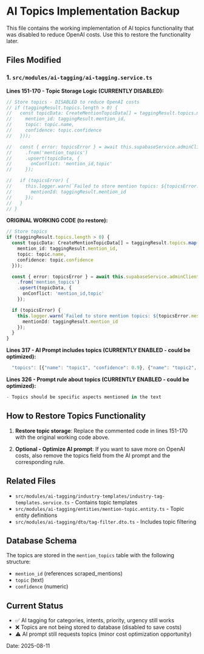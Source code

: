 # AI Topics Implementation Backup

This file contains the working implementation of AI topics functionality that was disabled to reduce OpenAI costs. Use this to restore the functionality later.

## Files Modified

### 1. `src/modules/ai-tagging/ai-tagging.service.ts`

**Lines 151-170 - Topic Storage Logic (CURRENTLY DISABLED):**
```typescript
// Store topics - DISABLED to reduce OpenAI costs
// if (taggingResult.topics.length > 0) {
//   const topicData: CreateMentionTopicData[] = taggingResult.topics.map(topic => ({
//     mention_id: taggingResult.mention_id,
//     topic: topic.name,
//     confidence: topic.confidence
//   }));

//   const { error: topicsError } = await this.supabaseService.adminClient
//     .from('mention_topics')
//     .upsert(topicData, {
//       onConflict: 'mention_id,topic'
//     });

//   if (topicsError) {
//     this.logger.warn(`Failed to store mention topics: ${topicsError.message}`, {
//       mentionId: taggingResult.mention_id
//     });
//   }
// }
```

**ORIGINAL WORKING CODE (to restore):**
```typescript
// Store topics
if (taggingResult.topics.length > 0) {
  const topicData: CreateMentionTopicData[] = taggingResult.topics.map(topic => ({
    mention_id: taggingResult.mention_id,
    topic: topic.name,
    confidence: topic.confidence
  }));

  const { error: topicsError } = await this.supabaseService.adminClient
    .from('mention_topics')
    .upsert(topicData, {
      onConflict: 'mention_id,topic'
    });

  if (topicsError) {
    this.logger.warn(`Failed to store mention topics: ${topicsError.message}`, {
      mentionId: taggingResult.mention_id
    });
  }
}
```

**Lines 317 - AI Prompt includes topics (CURRENTLY ENABLED - could be optimized):**
```typescript
  "topics": [{"name": "topic1", "confidence": 0.9}, {"name": "topic2", "confidence": 0.7}],
```

**Lines 326 - Prompt rule about topics (CURRENTLY ENABLED - could be optimized):**
```typescript
- Topics should be specific aspects mentioned in the text
```

## How to Restore Topics Functionality

1. **Restore topic storage**: Replace the commented code in lines 151-170 with the original working code above.

2. **Optional - Optimize AI prompt**: If you want to save more on OpenAI costs, also remove the topics field from the AI prompt and the corresponding rule.

## Related Files

- `src/modules/ai-tagging/industry-templates/industry-tag-templates.service.ts` - Contains topic templates
- `src/modules/ai-tagging/entities/mention-topic.entity.ts` - Topic entity definitions
- `src/modules/ai-tagging/dto/tag-filter.dto.ts` - Includes topic filtering

## Database Schema

The topics are stored in the `mention_topics` table with the following structure:
- `mention_id` (references scraped_mentions)
- `topic` (text)
- `confidence` (numeric)

## Current Status

- ✅ AI tagging for categories, intents, priority, urgency still works
- ❌ Topics are not being stored to database (disabled to save costs)
- ⚠️ AI prompt still requests topics (minor cost optimization opportunity)

Date: 2025-08-11